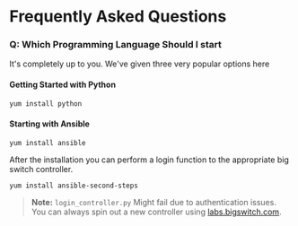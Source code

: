 # Frequently Asked Questions

### Q: Which Programming Language Should I start
It's completely up to you. We've given three very popular options here
#### Getting Started with Python
```python
yum install python
```
#### Starting with Ansible
```ansible
yum install ansible
```
After the installation you can perform a login function to the appropriate big switch controller.
```shell
yum install ansible-second-steps
```
> **Note:** `login_controller.py` Might fail due to authentication issues. You can always spin out a new controller using  [labs.bigswitch.com](https://labs.bigswitch.com).
